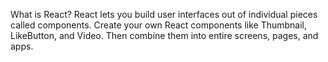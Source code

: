 What is React?
React lets you build user interfaces out of individual pieces called components. Create your own React components like Thumbnail, LikeButton, and Video. Then combine them into entire screens, pages, and apps.
